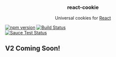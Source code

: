 <h3 align="center">
  react-cookie
</h3>

<p align="center">
  Universal cookies for <a href="https://facebook.github.io/react">React</a>
</p>

[![npm version](https://badge.fury.io/js/react-cookie.svg)](https://badge.fury.io/js/react-cookie)
[![Build Status](https://travis-ci.org/reactivestack/cookies.svg?branch=master)](https://travis-ci.org/reactivestack/cookies)
<br />
[![Sauce Test Status](https://saucelabs.com/buildstatus/coookies)](https://saucelabs.com/u/coookies)

## V2 Coming Soon!
